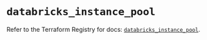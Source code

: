 # `databricks_instance_pool`

Refer to the Terraform Registry for docs: [`databricks_instance_pool`](https://registry.terraform.io/providers/databricks/databricks/1.77.0/docs/resources/instance_pool).
